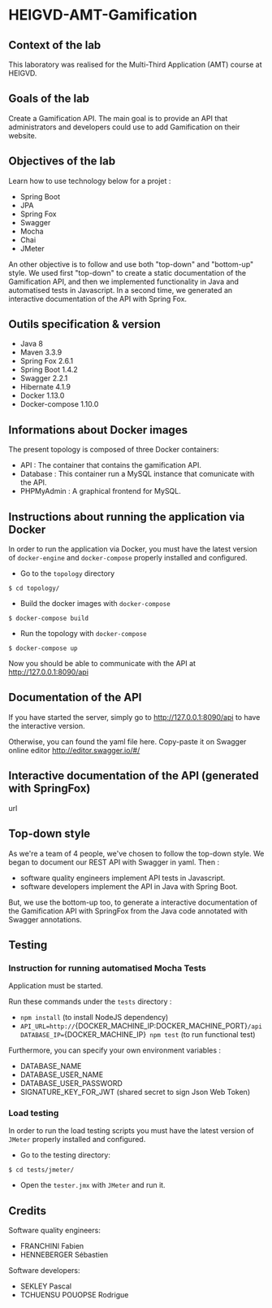 # HEIGVD-AMT-Gamification

## Context of the lab
This laboratory was realised for the Multi-Third Application (AMT) course at HEIGVD.

## Goals of the lab
Create a Gamification API. The main goal is to provide an API that administrators and developers could use to add Gamification on their website.

## Objectives of the lab
Learn how to use technology below for a projet :
* Spring Boot
* JPA
* Spring Fox
* Swagger
* Mocha
* Chai
* JMeter

An other objective is to follow and use both "top-down" and "bottom-up" style. We used first "top-down" to create a static documentation of the Gamification API, and then we implemented functionality in Java and automatised tests in Javascript. In a second time, we generated an interactive documentation of the API with Spring Fox.

## Outils specification & version
* Java 8
* Maven 3.3.9
* Spring Fox 2.6.1
* Spring Boot 1.4.2
* Swagger 2.2.1
* Hibernate 4.1.9
* Docker 1.13.0
* Docker-compose 1.10.0

## Informations about Docker images

The present topology is composed of three Docker containers:

* API : The container that contains the gamification API.
* Database : This container run a MySQL instance that comunicate with the API.
* PHPMyAdmin : A graphical frontend for MySQL.

## Instructions about running the application via Docker

In order to run the application via Docker, you must have the latest version of `docker-engine` and `docker-compose`
properly installed and configured.

* Go to the `topology` directory

```
$ cd topology/
```

* Build the docker images with `docker-compose`

```
$ docker-compose build
```

* Run the topology with `docker-compose`

```
$ docker-compose up
```

Now you should be able to communicate with the API at http://127.0.0.1:8090/api

## Documentation of the API
If you have started the server, simply go to http://127.0.0.1:8090/api to have the interactive version.

Otherwise, you can found the yaml file here. Copy-paste it on Swagger online editor http://editor.swagger.io/#/

## Interactive documentation of the API (generated with SpringFox)
url

## Top-down style
As we're a team of 4 people, we've chosen to follow the top-down style. We began to document our REST API with Swagger in yaml. Then :
* software quality engineers implement API tests in Javascript.
* software developers implement the API in Java with Spring Boot.  

But, we use the bottom-up too, to generate a interactive documentation of the Gamification API with SpringFox from the Java code annotated with Swagger annotations.

## Testing

### Instruction for running automatised Mocha Tests
Application must be started.

Run these commands under the `tests` directory :
* `npm install` (to install NodeJS dependency)
* `API_URL=http://`{DOCKER_MACHINE_IP:DOCKER_MACHINE_PORT}`/api DATABASE_IP=`{DOCKER_MACHINE_IP}` npm test` (to run functional test)

Furthermore, you can specify your own environment variables :
* DATABASE_NAME
* DATABASE_USER_NAME
* DATABASE_USER_PASSWORD
* SIGNATURE_KEY_FOR_JWT (shared secret to sign Json Web Token)

### Load testing

In order to run the load testing scripts you must have the latest version of `JMeter` properly installed and configured.

* Go to the testing directory:

```
$ cd tests/jmeter/
```

* Open the `tester.jmx` with `JMeter` and run it.

## Credits
Software quality engineers:
* FRANCHINI Fabien
* HENNEBERGER Sébastien

Software developers:
* SEKLEY Pascal
* TCHUENSU POUOPSE Rodrigue
